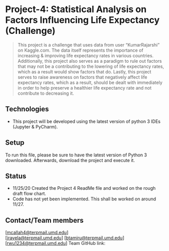 # Project-4: Statistical Analysis on Factors Influencing Life Expectancy (Challenge) 
> This project is a challenge that uses data from user “KumarRajarshi” on Kaggle.com. The data itself represents the importance of increasing & improving life expectancy rates in various countries. Additionally, this project also serves as a paradigm to rule out factors that may not be a contributing to the lowering of life expectancy rates, which as a result would show factors that do. Lastly, this project serves to raise awareness on factors that negatively affect life expectancy rates, which as a result, should be dealt with immediately in order to help preserve a healthier life expectancy rate and not contribute to decreasing it. 

## Technologies 
* This project will be developed using the latest version of python 3 IDEs (Jupyter & PyCharm). 

## Setup 
To run this file, please be sure to have the latest version of Python 3 downloaded. Afterwards, download the project and execute it. 

## Status
* 11/25/20 Created the Project 4 ReadMe file and worked on the rough draft flow chart. 
* Code has not yet been implemented. This shall be worked on around 11/27. 

## Contact/Team members
[mcallah4@terpmail.umd.edu]  
[jrayela@terpmail.umd.edu]
[btamiru@terpmail.umd.edu] 
[rwu1234@terpmail.umd.edu]
Team GitHub link: 





